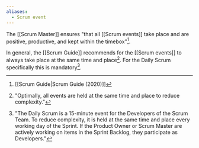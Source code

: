 ```yaml
---
aliases:
  - Scrum event
---
```


The [[Scrum Master]] ensures "that all [[Scrum events]] take place and are positive, productive, and kept within the timebox"[^scrum-guide-2020].

In general, the [[Scrum Guide]] recommends for the [[Scrum events]] to always take place at the same time and place[^optimally-all-events]. For the Daily Scrum specifically this is mandatory[^daily-scrum-15min].


[^optimally-all-events]: "Optimally, all events are held at the same time and place to reduce complexity."[^scrum-guide-2020]
[^daily-scrum-15min]: "The Daily Scrum is a 15-minute event for the Developers of the Scrum Team. To reduce complexity, it is held at the same time and place every working day of the Sprint. If the Product Owner or Scrum Master are actively working on items in the Sprint Backlog, they participate as Developers."[^scrum-guide-2020]

[^scrum-guide-2020]: [[Scrum Guide|Scrum Guide (2020)]]
